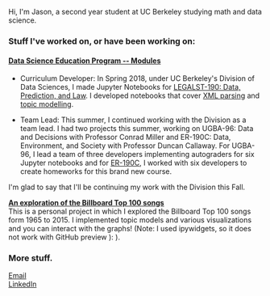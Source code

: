 Hi, I'm Jason, a second year student at UC Berkeley studying math and data science.

### Stuff I've worked on, or have been working on:

#### [Data Science Education Program -- Modules](https://github.com/ds-modules) <br>

- Curriculum Developer: In Spring 2018, under UC Berkeley's Division of Data Sciences, I made Jupyter Notebooks for [LEGALST-190: Data, Prediction, and Law](https://github.com/ds-modules/LEGALST-190). I developed notebooks that cover [XML parsing](https://github.com/ds-modules/LEGALST-190/tree/master/labs/3-13) and [topic modelling](https://github.com/ds-modules/LEGALST-190/tree/master/labs/4-10).

- Team Lead: This summer, I continued working with the Division as a team lead. I had two projects this summer, working on UGBA-96: Data and Decisions with Professor Conrad Miller and ER-190C: Data, Environment, and Society with Professor Duncan Callaway. For UGBA-96, I lead a team of three developers implementing autograders for six Jupyter notebooks and for [ER-190C](https://github.com/ds-modules/ER-190C), I worked with six developers to create homeworks for this brand new course. <br>

I'm glad to say that I'll be continuing my work with the Division this Fall.


__[An exploration of the Billboard Top 100 songs](https://github.com/jasonsjiang/billboard-top-100-analysis/blob/master/billboard-exploration.ipynb)__<br>
This is a personal project in which I explored the Billboard Top 100 songs form 1965 to 2015. I implemented topic models and various visualizations and you can interact with the graphs! (Note: I used ipywidgets, so it does not work with GitHub preview ): ).

### More stuff.
[Email](mailto:jasonjiang@berkeley.edu) <br>
[LinkedIn](https://www.linkedin.com/in/jasonsjiang/)
